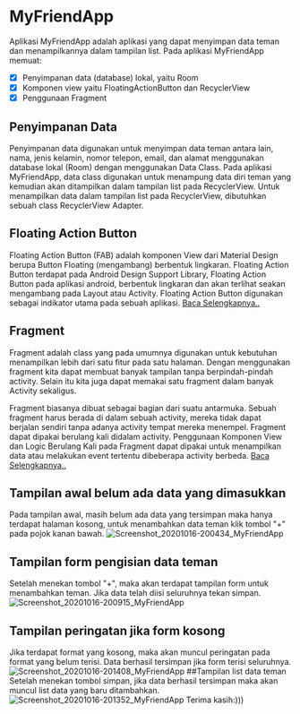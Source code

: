 # MyFriendApp
Aplikasi MyFriendApp adalah aplikasi yang dapat menyimpan data teman dan menampilkannya dalam tampilan list. 
Pada aplikasi MyFriendApp memuat:
- [x] Penyimpanan data (database) lokal, yaitu Room
- [x] Komponen view yaitu FloatingActionButton dan RecyclerView
- [x] Penggunaan Fragment
## Penyimpanan Data 
Penyimpanan data digunakan untuk menyimpan data teman antara lain, nama, jenis kelamin, nomor telepon, email, dan alamat menggunakan database lokal (Room) dengan menggunakan Data Class. Pada aplikasi MyFriendApp, data class digunakan untuk menampung data diri teman yang kemudian akan ditampilkan dalam tampilan list pada RecyclerView. Untuk menampilkan data dalam tampilan list pada RecyclerView, dibutuhkan sebuah class RecyclerView Adapter.
## Floating Action Button
Floating Action Button (FAB) adalah komponen View dari Material Design berupa Button
Floating (mengambang) berbentuk lingkaran. Floating Action Button terdapat pada Android Design Support Library, Floating Action Button pada aplikasi android, berbentuk lingkaran dan akan terlihat seakan mengambang pada Layout atau Activity. Floating Action Button digunakan sebagai indikator utama pada sebuah aplikasi.
[Baca Selengkapnya..]( https://developer.android.com/guide/topics/ui/floating-action-button)
## Fragment 
Fragment adalah class yang pada umumnya digunakan untuk kebutuhan menampilkan
lebih dari satu fitur pada satu halaman. Dengan menggunakan fragment kita dapat membuat banyak tampilan tanpa berpindah-pindah activity. Selain itu kita juga dapat memakai satu fragment dalam banyak Activity sekaligus. 

Fragment biasanya dibuat sebagai bagian dari suatu antarmuka. Sebuah fragment harus berada di dalam sebuah activity, mereka tidak dapat berjalan sendiri tanpa adanya activity tempat mereka menempel. Fragment dapat dipakai berulang kali didalam activity. Penggunaan Komponen View dan Logic Berulang Kali pada Fragment dapat dipakai untuk menampilkan data atau melakukan event tertentu dibeberapa activity berbeda. 
[Baca Selengkapnya..]( https://developer.android.com/guide/components/fragments)

## Tampilan awal belum ada data yang dimasukkan
Pada tampilan awal, masih belum ada data yang tersimpan maka hanya terdapat halaman kosong, untuk menambahkan data teman klik tombol "+" pada pojok kanan bawah. 
![Screenshot_20201016-200434_MyFriendApp](https://user-images.githubusercontent.com/60589670/96273894-14321800-0ffa-11eb-8050-1b8b2f231d91.jpg)
## Tampilan form pengisian data teman 
Setelah menekan tombol "+", maka akan terdapat tampilan form untuk menambahkan teman. Jika data telah diisi seluruhnya tekan simpan.
![Screenshot_20201016-200915_MyFriendApp](https://user-images.githubusercontent.com/60589670/96273951-23b16100-0ffa-11eb-884d-fc59bac66b71.jpg)
## Tampilan peringatan jika form kosong 
Jika terdapat format yang kosong, maka akan muncul peringatan pada format yang belum terisi. Data berhasil tersimpan jika form terisi seluruhnya.
![Screenshot_20201016-201408_MyFriendApp](https://user-images.githubusercontent.com/60589670/96274149-66733900-0ffa-11eb-81a4-8cc26e970a53.jpg)
##Tampilan list data teman 
Setelah menekan tombol simpan, jika data berhasil tersimpan maka akan muncul list data yang baru ditambahkan.
![Screenshot_20201016-201352_MyFriendApp](https://user-images.githubusercontent.com/60589670/96274446-b18d4c00-0ffa-11eb-809c-54668e033af2.jpg)
Terima kasih:)))
